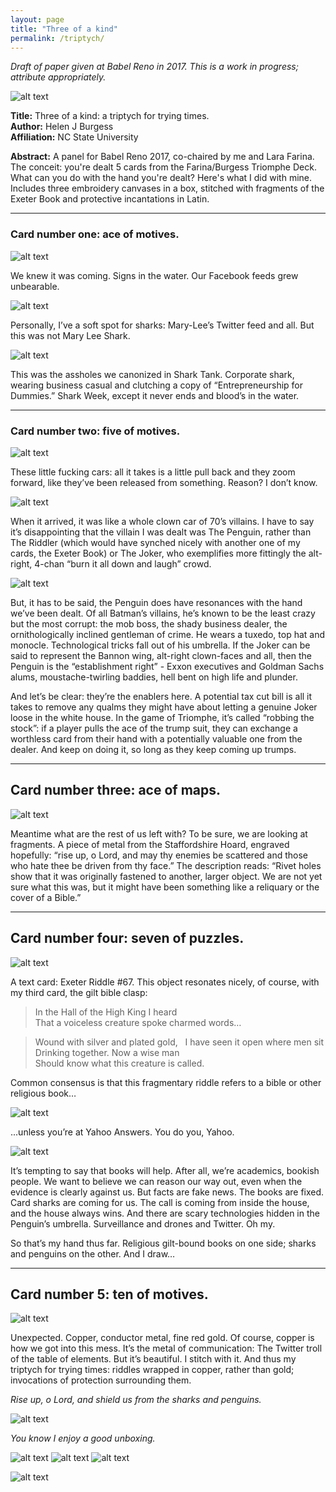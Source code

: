 ```yaml
---
layout: page
title: "Three of a kind"
permalink: /triptych/
---
```


*Draft of paper given at Babel Reno in 2017. This is a work in progress; attribute appropriately.*

![alt text]({{site.baseurl}}/triptych/img/01.jpg "title slide")

**Title:** Three of a kind: a triptych for trying times.    
**Author:** Helen J Burgess  
**Affiliation:** NC State University

**Abstract:** A panel for Babel Reno 2017, co-chaired by me and Lara Farina. The conceit: you're dealt 5 cards from the Farina/Burgess Triomphe Deck. What can you do with the hand you're dealt? Here's what I did with mine. Includes three embroidery canvases in a box, stitched with fragments of the Exeter Book and protective incantations in Latin.

---

### Card number one: ace of motives. ###

![alt text]({{site.baseurl}}/triptych/img/02.jpg "title slide")
<!-- *An AP photo of a kayaker goggling as a shark’s fin appears off Cape Cod.* -->

We knew it was coming. Signs in the water. Our Facebook feeds grew unbearable.

![alt text]({{site.baseurl}}/triptych/img/03.jpg "title slide")

Personally, I’ve a soft spot for sharks: Mary-Lee’s Twitter feed and all. But this was not Mary Lee Shark.

![alt text]({{site.baseurl}}/triptych/img/04.jpg "title slide")

This was the assholes we canonized in Shark Tank. Corporate shark, wearing business casual and clutching a copy of “Entrepreneurship for Dummies.” Shark Week, except it never ends and blood’s in the water.

---

### Card number two: five of motives. ###

![alt text]({{site.baseurl}}/triptych/img/05.jpg "title slide")  
<!-- *A toy plastic car with Batman’s villainous Penguin as driver. When the car pulls back and rolls, the red and white umbrella spins.* -->

These little fucking cars: all it takes is a little pull back and they zoom forward, like they’ve been released from something. Reason? I don’t know.

![alt text]({{site.baseurl}}/triptych/img/06.jpg "title slide")

When it arrived, it was like a whole clown car of 70’s villains. I have to say it’s disappointing that the villain I was dealt was The Penguin, rather than The Riddler (which would have synched nicely with another one of my cards, the Exeter Book) or The Joker, who exemplifies more fittingly the alt-right, 4-chan “burn it all down and laugh” crowd.

![alt text]({{site.baseurl}}/triptych/img/07.jpg "title slide")

But, it has to be said, the Penguin does have resonances with the hand we’ve been dealt. Of all Batman’s villains, he’s known to be the least crazy but the most corrupt: the mob boss, the shady business dealer, the ornithologically inclined gentleman of crime. He wears a tuxedo, top hat and monocle. Technological tricks fall out of his umbrella. If the Joker can be said to represent the Bannon wing, alt-right clown-faces and all, then the Penguin is the “establishment right” - Exxon executives and Goldman Sachs alums, moustache-twirling baddies, hell bent on high life and plunder.

And let’s be clear: they’re the enablers here. A potential tax cut bill is all it takes to remove any qualms they might have about letting a genuine Joker loose in the white house. In the game of Triomphe, it’s called “robbing the stock”: if a player pulls the ace of the trump suit, they can exchange a worthless card from their hand with a potentially valuable one from the dealer. And keep on doing it, so long as they keep coming up trumps.

---

## Card number three: ace of maps. ## 

![alt text]({{site.baseurl}}/triptych/img/08.jpg "title slide")  
<!-- *A Silver gilt strip bearing a biblical inscription in Latin, found in the Staffordshire Hoard.* -->

Meantime what are the rest of us left with? To be sure, we are looking at fragments. A piece of metal from the Staffordshire Hoard, engraved hopefully: “rise up, o Lord, and may thy enemies be scattered and those who hate thee be driven from thy face.” The description reads: “Rivet holes show that it was originally fastened to another, larger object. We are not yet sure what this was, but it might have been something like a reliquary or the cover of a Bible.”

---

## Card number four: seven of puzzles. ## 

![alt text]({{site.baseurl}}/triptych/img/09.jpg "title slide")  
<!-- *The text of Exeter Riddle #67.* -->

A text card: Exeter Riddle #67. This object resonates nicely, of course, with my third card, the gilt bible clasp:

> In the Hall of the High King I heard  
> That a voiceless creature spoke charmed words…

> Wound with silver and plated gold,   
> I have seen it open where men sit  
> Drinking together. Now a wise man  
> Should know what this creature is called.

Common consensus is that this fragmentary riddle refers to a bible or other religious book…

![alt text]({{site.baseurl}}/triptych/img/10.jpg "title slide")

...unless you’re at Yahoo Answers. You do you, Yahoo.

![alt text]({{site.baseurl}}/triptych/img/11.jpg "title slide")

It’s tempting to say that books will help. After all, we’re academics, bookish people. We want to believe we can reason our way out, even when the evidence is clearly against us. But facts are fake news. The books are fixed. Card sharks are coming for us. The call is coming from inside the house, and the house always wins. And there are scary technologies hidden in the Penguin’s umbrella. Surveillance and drones and Twitter. Oh my.

So that’s my hand thus far. Religious gilt-bound books on one side; sharks and penguins on the other. And I draw…

---

## Card number 5: ten of motives. ##

![alt text]({{site.baseurl}}/triptych/img/12.jpg "title slide")  
<!-- *A packet of tiny copper beads.* -->

Unexpected. Copper, conductor metal, fine red gold. Of course, copper is how we got into this mess. It’s the metal of communication: The Twitter troll of the table of elements. But it’s beautiful. I stitch with it. And thus my triptych for trying times: riddles wrapped in copper, rather than gold; invocations of protection surrounding them.

*Rise up, o Lord, and shield us from the sharks and penguins.*


![alt text]({{site.baseurl}}/triptych/img/14.jpg "title slide")

*You know I enjoy a good unboxing.*

![alt text]({{site.baseurl}}/triptych/img/15.jpg "title slide")
![alt text]({{site.baseurl}}/triptych/img/16.jpg "title slide")
![alt text]({{site.baseurl}}/triptych/img/17.jpg "title slide")

![alt text]({{site.baseurl}}/triptych/img/01.jpg "title slide")

